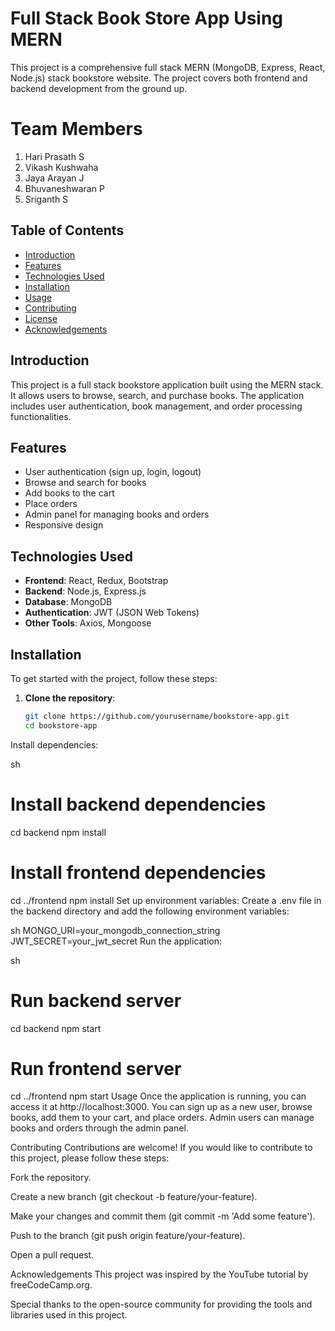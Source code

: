 # Full Stack Book Store App Using MERN

This project is a comprehensive full stack MERN (MongoDB, Express, React, Node.js) stack bookstore website. The project covers both frontend and backend development from the ground up.

# Team Members
1. Hari Prasath S
2. Vikash Kushwaha
3. Jaya Arayan J
4. Bhuvaneshwaran P
5. Sriganth S

## Table of Contents
- [Introduction](#introduction)
- [Features](#features)
- [Technologies Used](#technologies-used)
- [Installation](#installation)
- [Usage](#usage)
- [Contributing](#contributing)
- [License](#license)
- [Acknowledgements](#acknowledgements)

## Introduction
This project is a full stack bookstore application built using the MERN stack. It allows users to browse, search, and purchase books. The application includes user authentication, book management, and order processing functionalities.

## Features
- User authentication (sign up, login, logout)
- Browse and search for books
- Add books to the cart
- Place orders
- Admin panel for managing books and orders
- Responsive design

## Technologies Used
- **Frontend**: React, Redux, Bootstrap
- **Backend**: Node.js, Express.js
- **Database**: MongoDB
- **Authentication**: JWT (JSON Web Tokens)
- **Other Tools**: Axios, Mongoose

## Installation
To get started with the project, follow these steps:

1. **Clone the repository**:
   ```sh
   git clone https://github.com/yourusername/bookstore-app.git
   cd bookstore-app
Install dependencies:

sh
# Install backend dependencies
cd backend
npm install

# Install frontend dependencies
cd ../frontend
npm install
Set up environment variables: Create a .env file in the backend directory and add the following environment variables:

sh
MONGO_URI=your_mongodb_connection_string
JWT_SECRET=your_jwt_secret
Run the application:

sh
# Run backend server
cd backend
npm start

# Run frontend server
cd ../frontend
npm start
Usage
Once the application is running, you can access it at http://localhost:3000. You can sign up as a new user, browse books, add them to your cart, and place orders. Admin users can manage books and orders through the admin panel.

Contributing
Contributions are welcome! If you would like to contribute to this project, please follow these steps:

Fork the repository.

Create a new branch (git checkout -b feature/your-feature).

Make your changes and commit them (git commit -m 'Add some feature').

Push to the branch (git push origin feature/your-feature).

Open a pull request.

Acknowledgements
This project was inspired by the YouTube tutorial by freeCodeCamp.org.

Special thanks to the open-source community for providing the tools and libraries used in this project.
